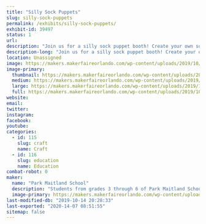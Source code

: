 ```yaml
---
title: "Silly Sock Puppets"
slug: silly-sock-puppets
permalink: /exhibits/silly-sock-puppets/
exhibit-id: 39497
status: 1
url: 
description: "Join us for a silly sock puppet booth! Create your own sock puppet using recycled socks, buttons, beads, fabric, accessories, and more! Check out the display sock puppets created by 1st and 6th student teams from Park Maitland to gain inspiration for your ideas! "
description-long: "Join us for a silly sock puppet booth! Create your own sock puppet using recycled socks, buttons, beads, fabric, accessories, and more! Check out the display sock puppets created by 1st and 6th student teams from Park Maitland School to gain inspiration for your ideas! 6th Grade students will then guide attendees to use the Design Thinking process to transform a sock into their favorite characters from superheroes, to video game characters, to animals. Finally, take your new sock puppet creation with you to travel around the Maker Faire!  "
location: Unassigned
image: https://makers.makerfaireorlando.com/wp-content/uploads/2019/10/maxresdefault-1024x576.jpg
image-primary:
  thumbnail: https://makers.makerfaireorlando.com/wp-content/uploads/2019/10/maxresdefault-150x150.jpg
  medium: https://makers.makerfaireorlando.com/wp-content/uploads/2019/10/maxresdefault-300x169.jpg
  large: https://makers.makerfaireorlando.com/wp-content/uploads/2019/10/maxresdefault-1024x576.jpg
  full: https://makers.makerfaireorlando.com/wp-content/uploads/2019/10/maxresdefault.jpg
website: 
email: 
twitter: 
instagram: 
facebook: 
youtube: 
categories:
  - id: 115
    slug: craft
    name: Craft
  - id: 116
    slug: education
    name: Education
combat-robot: 0
maker:
  name: "Park Maitland School"
  description: "Students from grades 3 through 6 of Park Maitland School take part in programmed Design Thinking classes twice a week. In their newly renovated Maker Space, students hone their 21st Century Skills of collaboration, problem solving, creativity, and critical thinking through project based learning. Students are encouraged to tinker and are taught the design process through different modes and hands-on learning experiences. Science, technology, engineering, the arts, and math all play a role in their learning! Students further share their learning to authentic audiences through showcases, hands-on exhibits, and by creating learning experiences for others."
  image-primary: https://makers.makerfaireorlando.com/wp-content/uploads/2018/09/PMS-Logo.jpg
last-modified-db: "2019-10-14 20:28:33"
last-exported: "2020-14-07 08:51:55"
sitemap: false
---
```

